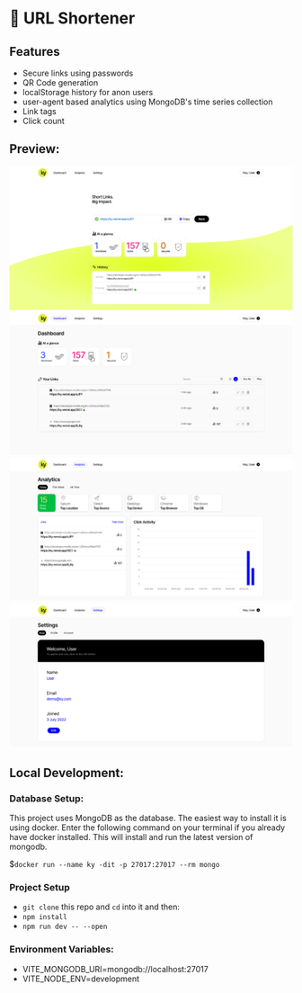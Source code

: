 # 🔗 URL Shortener

## Features

- Secure links using passwords
- QR Code generation
- localStorage history for anon users
- user-agent based analytics using MongoDB's time series collection
- Link tags
- Click count


## Preview:

![ky-url-shortner-homepage-preview](https://raw.githubusercontent.com/arslanastral/sveltekit-url-shortener/main/preview/homepage.png)
![ky-url-shortner-dashboard-preview](https://raw.githubusercontent.com/arslanastral/sveltekit-url-shortener/main/preview/dashboard.png)
![ky-url-shortner-analytics-preview](https://raw.githubusercontent.com/arslanastral/sveltekit-url-shortener/main/preview/analytics.png)
![ky-url-shortner-settings-preview](https://raw.githubusercontent.com/arslanastral/sveltekit-url-shortener/main/preview/settings.png)


## Local Development:

### Database Setup:

This project uses MongoDB as the database. The easiest way to install it is using docker. Enter the following command on your terminal if you already have docker installed. This will install and run the latest version of mongodb.

$`docker run --name ky -dit -p 27017:27017 --rm mongo`

### Project Setup

- `git clone` this repo and `cd` into it and then:
- `npm install`
- `npm run dev -- --open`

### Environment Variables:

- VITE_MONGODB_URI=mongodb://localhost:27017
- VITE_NODE_ENV=development

